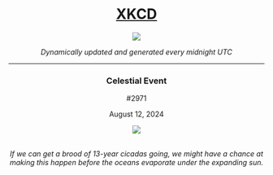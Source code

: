 
<h1 align="center"><a href="https://xkcd.com">XKCD</a></h1>
<div align="center">
    <img src="https://img.shields.io/github/last-commit/ShashashankThakur/XKCD?label=last%20updated" />
</div>

<p align="center"><i>Dynamically updated and generated every midnight UTC</i></p>
<hr>
<div align="center">
    <h3><strong>Celestial Event</strong></h3>
    <p>#2971</p>
    <p>August 12, 2024</p>
    <img src="https://imgs.xkcd.com/comics/celestial_event.png">
    <br></br>
    <p><i>If we can get a brood of 13-year cicadas going, we might have a chance at making this happen before the oceans evaporate under the expanding sun.</i></p>
</div>
